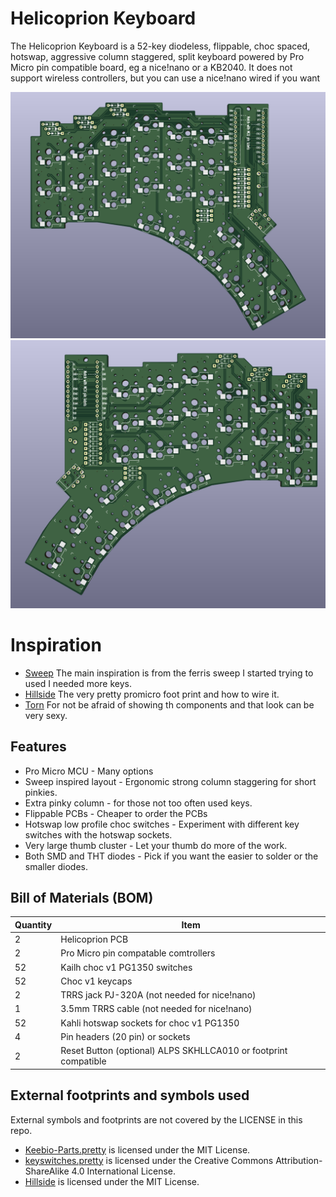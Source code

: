 # Helicoprion Keyboard

The Helicoprion Keyboard is a 52-key diodeless, flippable, choc spaced, hotswap, aggressive column staggered, split keyboard powered by Pro Micro pin compatible board, eg a nice!nano or a KB2040.
It does not support wireless controllers, but you can use a nice!nano wired if you want

![left](https://github.com/ofweb/helicoprion/blob/main/images/left.png)
![right](https://github.com/ofweb/helicoprion/blob/main/images/right.png)

# Inspiration

* [Sweep](https://github.com/davidphilipbarr/Sweep) The main inspiration is from the ferris sweep I started trying to used I needed more keys.
* [Hillside](https://github.com/mmccoyd/hillside) The very pretty promicro foot print and how to wire it.
* [Torn](https://github.com/rtitmuss/torn) For not be afraid of showing th components and that look can be very sexy.

## Features

* Pro Micro MCU - Many options
* Sweep inspired layout - Ergonomic strong column staggering for short pinkies.
* Extra pinky column - for those not too often used keys.
* Flippable PCBs - Cheaper to order the PCBs
* Hotswap low profile choc switches - Experiment with different key switches with the hotswap sockets.
* Very large thumb cluster - Let your thumb do more of the work.
* Both SMD and THT diodes - Pick if you want the easier to solder or the smaller diodes.

## Bill of Materials (BOM)

Quantity | Item
--- | ---
2 | Helicoprion PCB
2 | Pro Micro pin compatable comtrollers
52 | Kailh choc v1 PG1350 switches
52 | Choc v1 keycaps
2 | TRRS jack PJ-320A (not needed for nice!nano)
1 | 3.5mm TRRS cable (not needed for nice!nano)
52 | Kahli hotswap sockets for choc v1 PG1350
4 | Pin headers (20 pin) or sockets
2 | Reset Button (optional) ALPS SKHLLCA010 or footprint compatible

## External footprints and symbols used

External symbols and footprints are not covered by the LICENSE in this repo.

* [Keebio-Parts.pretty](https://github.com/keebio/Keebio-Parts.pretty) is licensed under the MIT License.
* [keyswitches.pretty](https://github.com/daprice/keyswitches.pretty) is licensed under the Creative Commons Attribution-ShareAlike 4.0 International License.
* [Hillside](https://github.com/mmccoyd/hillside) is licensed under the MIT License.
